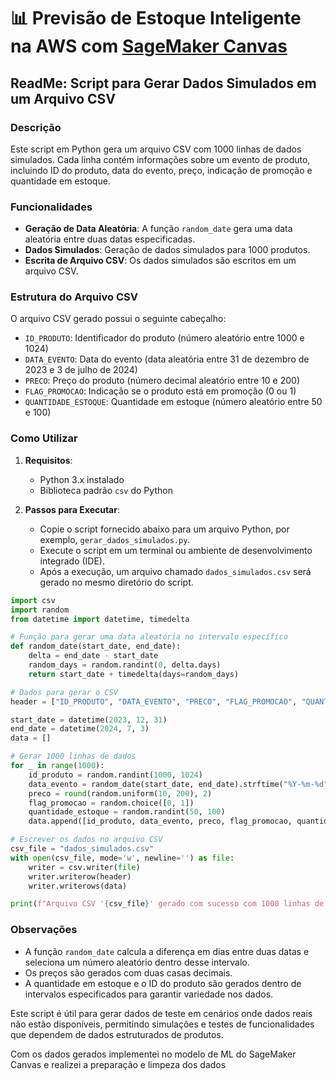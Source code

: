 # 📊 Previsão de Estoque Inteligente na AWS com [SageMaker Canvas](https://aws.amazon.com/pt/sagemaker/canvas/)

## ReadMe: Script para Gerar Dados Simulados em um Arquivo CSV

### Descrição

Este script em Python gera um arquivo CSV com 1000 linhas de dados simulados. Cada linha contém informações sobre um evento de produto, incluindo ID do produto, data do evento, preço, indicação de promoção e quantidade em estoque.

### Funcionalidades

- **Geração de Data Aleatória**: A função `random_date` gera uma data aleatória entre duas datas especificadas.
- **Dados Simulados**: Geração de dados simulados para 1000 produtos.
- **Escrita de Arquivo CSV**: Os dados simulados são escritos em um arquivo CSV.

### Estrutura do Arquivo CSV

O arquivo CSV gerado possui o seguinte cabeçalho:
- `ID_PRODUTO`: Identificador do produto (número aleatório entre 1000 e 1024)
- `DATA_EVENTO`: Data do evento (data aleatória entre 31 de dezembro de 2023 e 3 de julho de 2024)
- `PRECO`: Preço do produto (número decimal aleatório entre 10 e 200)
- `FLAG_PROMOCAO`: Indicação se o produto está em promoção (0 ou 1)
- `QUANTIDADE_ESTOQUE`: Quantidade em estoque (número aleatório entre 50 e 100)

### Como Utilizar

1. **Requisitos**:
   - Python 3.x instalado
   - Biblioteca padrão `csv` do Python

2. **Passos para Executar**:
   - Copie o script fornecido abaixo para um arquivo Python, por exemplo, `gerar_dados_simulados.py`.
   - Execute o script em um terminal ou ambiente de desenvolvimento integrado (IDE).
   - Após a execução, um arquivo chamado `dados_simulados.csv` será gerado no mesmo diretório do script.

```python
import csv
import random
from datetime import datetime, timedelta

# Função para gerar uma data aleatória no intervalo específico
def random_date(start_date, end_date):
    delta = end_date - start_date
    random_days = random.randint(0, delta.days)
    return start_date + timedelta(days=random_days)

# Dados para gerar o CSV
header = ["ID_PRODUTO", "DATA_EVENTO", "PRECO", "FLAG_PROMOCAO", "QUANTIDADE_ESTOQUE"]

start_date = datetime(2023, 12, 31)
end_date = datetime(2024, 7, 3)
data = []

# Gerar 1000 linhas de dados
for _ in range(1000):
    id_produto = random.randint(1000, 1024)
    data_evento = random_date(start_date, end_date).strftime("%Y-%m-%d")
    preco = round(random.uniform(10, 200), 2)
    flag_promocao = random.choice([0, 1])
    quantidade_estoque = random.randint(50, 100)
    data.append([id_produto, data_evento, preco, flag_promocao, quantidade_estoque])

# Escrever os dados no arquivo CSV
csv_file = "dados_simulados.csv"
with open(csv_file, mode='w', newline='') as file:
    writer = csv.writer(file)
    writer.writerow(header)
    writer.writerows(data)

print(f"Arquivo CSV '{csv_file}' gerado com sucesso com 1000 linhas de dados simulados.")
```

### Observações

- A função `random_date` calcula a diferença em dias entre duas datas e seleciona um número aleatório dentro desse intervalo.
- Os preços são gerados com duas casas decimais.
- A quantidade em estoque e o ID do produto são gerados dentro de intervalos especificados para garantir variedade nos dados.


Este script é útil para gerar dados de teste em cenários onde dados reais não estão disponíveis, permitindo simulações e testes de funcionalidades que dependem de dados estruturados de produtos. 

Com os dados gerados implementei no modelo de ML do SageMaker Canvas e realizei a preparação e limpeza dos dados


